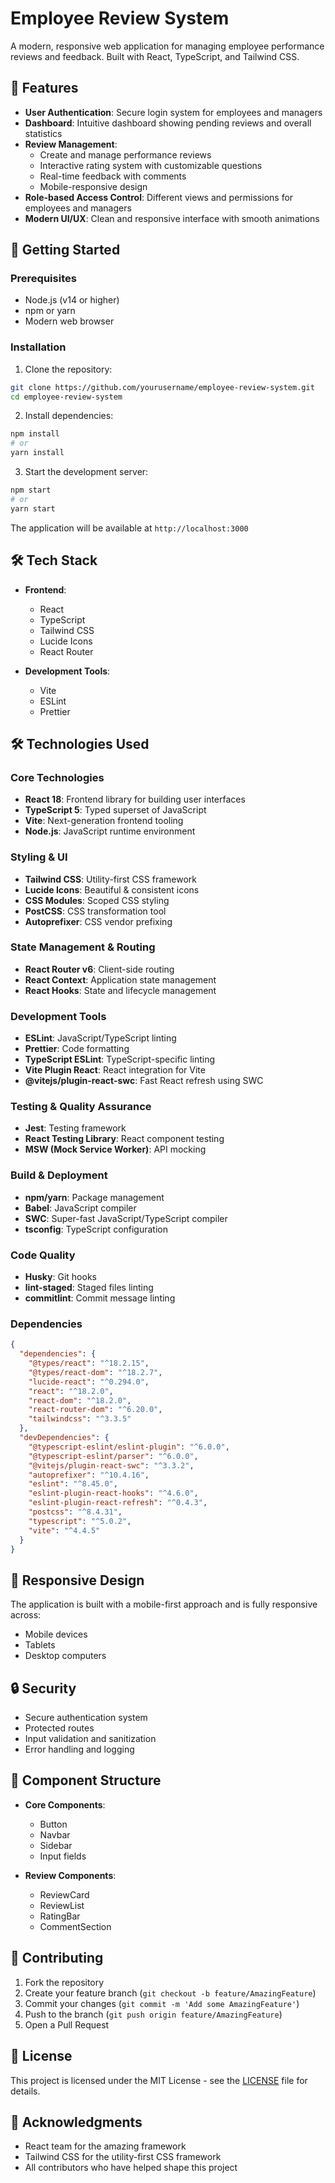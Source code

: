 # Employee Review System

A modern, responsive web application for managing employee performance reviews and feedback. Built with React, TypeScript, and Tailwind CSS.

## 🌟 Features

- **User Authentication**: Secure login system for employees and managers
- **Dashboard**: Intuitive dashboard showing pending reviews and overall statistics
- **Review Management**:
  - Create and manage performance reviews
  - Interactive rating system with customizable questions
  - Real-time feedback with comments
  - Mobile-responsive design
- **Role-based Access Control**: Different views and permissions for employees and managers
- **Modern UI/UX**: Clean and responsive interface with smooth animations

## 🚀 Getting Started

### Prerequisites

- Node.js (v14 or higher)
- npm or yarn
- Modern web browser

### Installation

1. Clone the repository:

```bash
git clone https://github.com/yourusername/employee-review-system.git
cd employee-review-system
```

2. Install dependencies:

```bash
npm install
# or
yarn install
```

3. Start the development server:

```bash
npm start
# or
yarn start
```

The application will be available at `http://localhost:3000`

## 🛠️ Tech Stack

- **Frontend**:

  - React
  - TypeScript
  - Tailwind CSS
  - Lucide Icons
  - React Router

- **Development Tools**:
  - Vite
  - ESLint
  - Prettier

## 🛠️ Technologies Used

### Core Technologies
- **React 18**: Frontend library for building user interfaces
- **TypeScript 5**: Typed superset of JavaScript
- **Vite**: Next-generation frontend tooling
- **Node.js**: JavaScript runtime environment

### Styling & UI
- **Tailwind CSS**: Utility-first CSS framework
- **Lucide Icons**: Beautiful & consistent icons
- **CSS Modules**: Scoped CSS styling
- **PostCSS**: CSS transformation tool
- **Autoprefixer**: CSS vendor prefixing

### State Management & Routing
- **React Router v6**: Client-side routing
- **React Context**: Application state management
- **React Hooks**: State and lifecycle management

### Development Tools
- **ESLint**: JavaScript/TypeScript linting
- **Prettier**: Code formatting
- **TypeScript ESLint**: TypeScript-specific linting
- **Vite Plugin React**: React integration for Vite
- **@vitejs/plugin-react-swc**: Fast React refresh using SWC

### Testing & Quality Assurance
- **Jest**: Testing framework
- **React Testing Library**: React component testing
- **MSW (Mock Service Worker)**: API mocking

### Build & Deployment
- **npm/yarn**: Package management
- **Babel**: JavaScript compiler
- **SWC**: Super-fast JavaScript/TypeScript compiler
- **tsconfig**: TypeScript configuration

### Code Quality
- **Husky**: Git hooks
- **lint-staged**: Staged files linting
- **commitlint**: Commit message linting

### Dependencies
```json
{
  "dependencies": {
    "@types/react": "^18.2.15",
    "@types/react-dom": "^18.2.7",
    "lucide-react": "^0.294.0",
    "react": "^18.2.0",
    "react-dom": "^18.2.0",
    "react-router-dom": "^6.20.0",
    "tailwindcss": "^3.3.5"
  },
  "devDependencies": {
    "@typescript-eslint/eslint-plugin": "^6.0.0",
    "@typescript-eslint/parser": "^6.0.0",
    "@vitejs/plugin-react-swc": "^3.3.2",
    "autoprefixer": "^10.4.16",
    "eslint": "^8.45.0",
    "eslint-plugin-react-hooks": "^4.6.0",
    "eslint-plugin-react-refresh": "^0.4.3",
    "postcss": "^8.4.31",
    "typescript": "^5.0.2",
    "vite": "^4.4.5"
  }
}
```

## 📱 Responsive Design

The application is built with a mobile-first approach and is fully responsive across:

- Mobile devices
- Tablets
- Desktop computers

## 🔒 Security

- Secure authentication system
- Protected routes
- Input validation and sanitization
- Error handling and logging

## 🎨 Component Structure

- **Core Components**:

  - Button
  - Navbar
  - Sidebar
  - Input fields

- **Review Components**:
  - ReviewCard
  - ReviewList
  - RatingBar
  - CommentSection

## 🤝 Contributing

1. Fork the repository
2. Create your feature branch (`git checkout -b feature/AmazingFeature`)
3. Commit your changes (`git commit -m 'Add some AmazingFeature'`)
4. Push to the branch (`git push origin feature/AmazingFeature`)
5. Open a Pull Request

## 📝 License

This project is licensed under the MIT License - see the [LICENSE](LICENSE) file for details.

## 🙏 Acknowledgments

- React team for the amazing framework
- Tailwind CSS for the utility-first CSS framework
- All contributors who have helped shape this project
